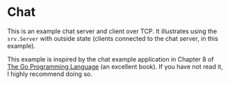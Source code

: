 # Chat

This is an example chat server and client over TCP. It illustrates using the
`srv.Server` with outside state (clients connected to the chat server, in this
example).

This example is inspired by the chat example application in Chapter 8 of
[The Go Programming Language](http://www.gopl.io/) (an excellent book). If you
have not read it, I highly recommend doing so.

